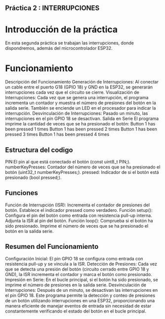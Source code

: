 ## Práctica 2 : INTERRUPCIONES
# Introducción de la práctica
En esta segunda práctica se trabajan las interrupciones, donde dispondremos, además del microcontrolador ESP32.

# Funcionamiento
Descripción del Funcionamiento
Generación de Interrupciones: Al conectar un cable entre el puerto G18 (GPIO 18) y GND en la ESP32, se generarán interrupciones cada vez que el circuito se cierre.
Visualización de Interrupciones: Cada vez que se genera una interrupción, el programa incrementa un contador y muestra el número de presiones del botón en la salida serie. También se enciende un LED en el procesador para indicar la interrupción.
Desvinculación de Interrupciones: Pasado un minuto, las interrupciones en el pin GPIO 18 se desactivan.
Salida en Serie
El programa imprime la cantidad de veces que se ha presionado el botón:
Button 1 has been pressed 1 times
Button 1 has been pressed 2 times
Button 1 has been pressed 3 times
Button 1 has been pressed 4 times

## Estructura del codigo

PIN:El pin al que está conectado el botón (const uint8_t PIN;).
numberKeyPresses: Contador del número de veces que se ha presionado el botón (uint32_t numberKeyPresses;).
pressed: Indicador de si el botón está presionado (bool pressed;).

## Funciones
Función de Interrupción (ISR):
Incrementa el contador de presiones del botón.
Establece el indicador pressed como verdadero.
Función setup():
Configura el pin del botón como entrada con resistencia pull-up interna.
Adjunta la ISR al pin del botón.
Función loop():
Comprueba si el botón ha sido presionado.
Imprime el número de veces que se ha presionado el botón en la salida serie.

## Resumen del Funcionamiento
Configuración Inicial:
El pin GPIO 18 se configura como entrada con resistencia pull-up y se vincula a la ISR.
Detección de Presiones:
Cada vez que se detecta una presión del botón (circuito cerrado entre GPIO 18 y GND), la ISR incrementa el contador y marca el botón como presionado.
Impresión en Serie:
En el bucle principal, si el botón ha sido presionado, se imprime el número de presiones en la salida serie.
Desvinculación de Interrupciones:
Después de un minuto, se desactivan las interrupciones en el pin GPIO 18.
Este programa permite la detección y conteo de presiones de un botón utilizando interrupciones en una ESP32, proporcionando una manera eficiente de manejar eventos de entrada sin necesidad de estar constantemente verificando el estado del botón en el bucle principal.


